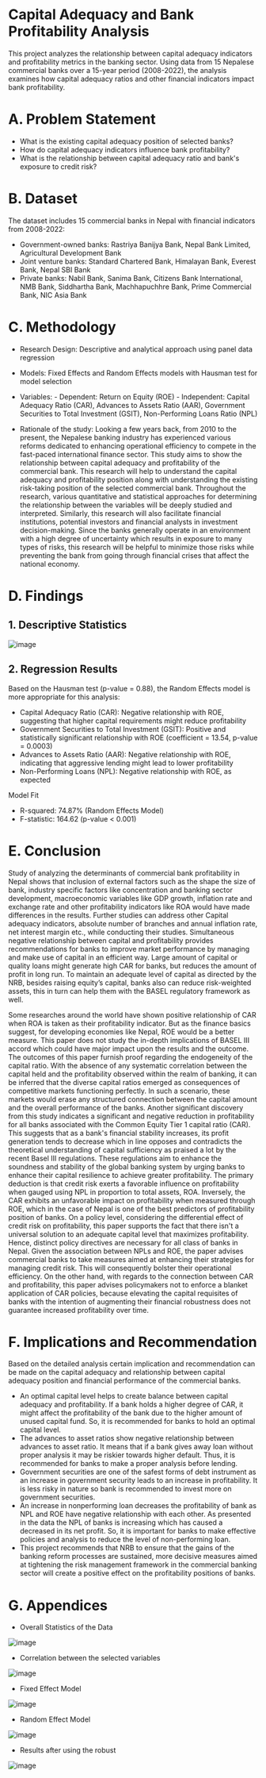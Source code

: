 # Capital Adequacy and Bank Profitability Analysis

This project analyzes the relationship between capital adequacy indicators and profitability metrics in the banking sector. Using data from 15 Nepalese commercial banks over a 15-year period (2008-2022), the analysis examines how capital adequacy ratios and other financial indicators impact bank profitability.

# A. Problem Statement

- What is the existing capital adequacy position of selected banks?
- How do capital adequacy indicators influence bank profitability?
- What is the relationship between capital adequacy ratio and bank's exposure to credit risk?

# B. Dataset 

The dataset includes 15 commercial banks in Nepal with financial indicators from 2008-2022:

- Government-owned banks: Rastriya Banijya Bank, Nepal Bank Limited, Agricultural Development Bank
- Joint venture banks: Standard Chartered Bank, Himalayan Bank, Everest Bank, Nepal SBI Bank
- Private banks: Nabil Bank, Sanima Bank, Citizens Bank International, NMB Bank, Siddhartha Bank, Machhapuchhre Bank, Prime Commercial Bank, NIC Asia Bank

# C. Methodology

- Research Design: Descriptive and analytical approach using panel data regression

- Models: Fixed Effects and Random Effects models with Hausman test for model selection
  
- Variables:
        - Dependent: Return on Equity (ROE)
        - Independent: Capital Adequacy Ratio (CAR), Advances to Assets Ratio (AAR), Government Securities to Total Investment (GSIT), Non-Performing Loans Ratio (NPL)
  
- Rationale of the study: Looking a few years back, from 2010 to the present, the Nepalese banking industry has experienced various reforms dedicated to enhancing operational efficiency to compete in the fast-paced international finance sector. This study aims to show the relationship between capital adequacy and profitability of the commercial bank. This research will help to understand the capital adequacy and profitability position along with understanding the existing risk-taking position of the selected commercial bank. Throughout the research, various quantitative and statistical approaches for determining the relationship between the variables will be deeply studied and interpreted. Similarly, this research will also facilitate financial institutions, potential investors and financial analysts in investment decision-making.  Since the banks generally operate in an environment with a high degree of uncertainty which results in exposure to many types of risks, this research will be helpful to minimize those risks while preventing the bank from going through financial crises that affect the national economy.

# D. Findings

## 1. Descriptive Statistics

![image](https://github.com/user-attachments/assets/f1c53e27-83bc-499f-8132-06dc24377a52)

## 2. Regression Results

Based on the Hausman test (p-value = 0.88), the Random Effects model is more appropriate for this analysis:
- Capital Adequacy Ratio (CAR): Negative relationship with ROE, suggesting that higher capital requirements might reduce profitability
- Government Securities to Total Investment (GSIT): Positive and statistically significant relationship with ROE (coefficient = 13.54, p-value = 0.0003)
- Advances to Assets Ratio (AAR): Negative relationship with ROE, indicating that aggressive lending might lead to lower profitability
- Non-Performing Loans (NPL): Negative relationship with ROE, as expected

Model Fit
- R-squared: 74.87% (Random Effects Model)
- F-statistic: 164.62 (p-value < 0.001)

# E. Conclusion 

Study of analyzing the determinants of commercial bank profitability in Nepal shows that inclusion of external factors such as the shape the size of bank, industry specific factors like concentration and banking sector development, macroeconomic variables like GDP growth, inflation rate and exchange rate and other profitability indicators like ROA would have made differences in the results. Further studies can address other Capital adequacy indicators, absolute number of branches and annual inflation rate, net interest margin etc., while conducting their studies. Simultaneous negative relationship between capital and profitability provides recommendations for banks to improve market performance by managing and make use of capital in an efficient way. Large amount of capital or quality loans might generate high CAR for banks, but reduces the amount of profit in long run. To maintain an adequate level of capital as directed by the NRB, besides raising equity’s capital, banks also can reduce risk-weighted assets, this in turn can help them with the BASEL regulatory framework as well.

Some researches around the world have shown positive relationship of CAR when ROA is taken as their profitability indicator. But as the finance basics suggest, for developing economies like Nepal, ROE would be a better measure. This paper does not study the in-depth implications of BASEL III accord which could have major impact upon the results and the outcome. The outcomes of this paper furnish proof regarding the endogeneity of the capital ratio. With the absence of any systematic correlation between the capital held and the profitability observed within the realm of banking, it can be inferred that the diverse capital ratios emerged as consequences of competitive markets functioning perfectly. In such a scenario, these markets would erase any structured connection between the capital amount and the overall performance of the banks. Another significant discovery from this study indicates a significant and negative reduction in profitability for all banks associated with the Common Equity Tier 1 capital ratio (CAR). This suggests that as a bank's financial stability increases, its profit generation tends to decrease which in line opposes and contradicts the theoretical understanding of capital sufficiency as praised a lot by the recent Basel III regulations. These regulations aim to enhance the soundness and stability of the global banking system by urging banks to enhance their capital resilience to achieve greater profitability. The primary deduction is that credit risk exerts a favorable influence on profitability when gauged using NPL in proportion to total assets, ROA. Inversely, the CAR exhibits an unfavorable impact on profitability when measured through ROE, which in the case of Nepal is one of the best predictors of profitability position of banks. On a policy level, considering the differential effect of credit risk on profitability, this paper supports the fact that there isn't a universal solution to an adequate capital level that maximizes profitability. Hence, distinct policy directives are necessary for all class of banks in Nepal. Given the association between NPLs and ROE, the paper advises commercial banks to take measures aimed at enhancing their strategies for managing credit risk. This will consequently bolster their operational efficiency. On the other hand, with regards to the connection between CAR and profitability, this paper advises policymakers not to enforce a blanket application of CAR policies, because elevating the capital requisites of banks with the intention of augmenting their financial robustness does not guarantee increased profitability over time.

# F. Implications and Recommendation

Based on the detailed analysis certain implication and recommendation can be made on the capital adequacy and relationship between capital adequacy position and financial performance of the commercial banks.

- An optimal capital level helps to create balance between capital adequacy and profitability. If a bank holds a higher degree of CAR, it might affect the profitability of the bank due to the higher amount of unused capital fund. So, it is recommended for banks to hold an optimal capital level.
- The advances to asset ratios show negative relationship between advances to asset ratio. It means that if a bank gives away loan without proper analysis it may be riskier towards higher default. Thus, it is recommended for banks to make a proper analysis before lending.
- Government securities are one of the safest forms of debt instrument as an increase in government security leads to an increase in profitability. It is less risky in nature so bank is recommended to invest more on government securities.
- An increase in nonperforming loan decreases the profitability of bank as NPL and ROE have negative relationship with each other. As presented in the data the NPL of banks is increasing which has caused a decreased in its net profit. So, it is important for banks to make effective policies and analysis to reduce the level of non-performing loan.
- This project recommends that NRB to ensure that the gains of the banking reform processes are sustained, more decisive measures aimed at tightening the risk management framework in the commercial banking sector will create a positive effect on the profitability positions of banks.

# G. Appendices

- Overall Statistics of the Data

![image](https://github.com/user-attachments/assets/0023ab0c-e2e5-437c-9ae8-e47fd85a4ef8)

- Correlation between the selected variables

![image](https://github.com/user-attachments/assets/1be1852f-cb92-479a-8bef-c709deb626bd)

- Fixed Effect Model

![image](https://github.com/user-attachments/assets/1e04c2ba-6d2a-44fd-8d20-0d7a55bc85d5)

- Random Effect Model

![image](https://github.com/user-attachments/assets/3b7398a7-826f-4ab5-abc9-85afd56834aa)

- Results after using the robust 

![image](https://github.com/user-attachments/assets/e6005cc7-9430-47f5-8ec9-a6849c9a4159)

















